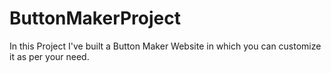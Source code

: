 # ButtonMakerProject
In this Project I've built a Button Maker Website in which you can customize it as per your need.
